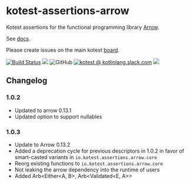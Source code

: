 # kotest-assertions-arrow

Kotest assertions for the functional programming library [Arrow](https://arrow-kt.io/).

See [docs](https://kotest.io/docs/assertions/arrow.html).

Please create issues on the main kotest [board](https://github.com/kotest/kotest/issues).

[![Build Status](https://github.com/kotest/kotest-assertions-arrow/workflows/master/badge.svg)](https://github.com/kotest/kotest-assertions-arrow/actions)
[<img src="https://img.shields.io/maven-central/v/io.kotest.extensions/kotest-assertions-arrow.svg?label=latest%20release"/>](http://search.maven.org/#search|ga|1|kotest-assertions-arrow)
![GitHub](https://img.shields.io/github/license/kotest/kotest-assertions-arrow)
[![kotest @ kotlinlang.slack.com](https://img.shields.io/static/v1?label=kotlinlang&message=kotest&color=blue&logo=slack)](https://kotlinlang.slack.com/archives/CT0G9SD7Z)
[<img src="https://img.shields.io/nexus/s/https/oss.sonatype.org/io.kotest.extensions/kotest-assertions-arrow.svg?label=latest%20snapshot"/>](https://oss.sonatype.org/content/repositories/snapshots/io/kotest/extensions/kotest-assertions-arrow/)

## Changelog

### 1.0.2
* Updated to arrow 0.13.1
* Updated option to support nullables

### 1.0.3
* Update to Arrow 0.13.2
* Added a deprecation cycle for previous descriptors in 1.0.2 in favor of smart-casted variants in `io.kotest.assertions.arrow.core`
* Reorg existing functions to `io.kotest.assertions.arrow.core`
* Not leaking the arrow dependency into the runtime of users
* Added Arb<Either<A, B>, Arb<Validated<E, A>>
